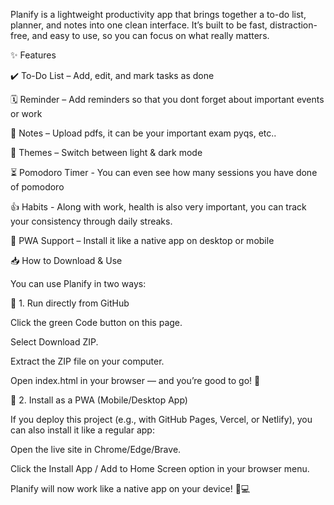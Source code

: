 Planify is a lightweight productivity app that brings together a to-do list, planner, and notes into one clean interface. It’s built to be fast, distraction-free, and easy to use, so you can focus on what really matters.

✨ Features

✔️ To-Do List – Add, edit, and mark tasks as done

🗓️ Reminder – Add reminders so that you dont forget about important events or work

📝 Notes – Upload pdfs, it can be your important exam pyqs, etc..

🎨 Themes – Switch between light & dark mode

⏳ Pomodoro Timer - You can even see how many sessions you have done of pomodoro

👍 Habits - Along with work, health is also very important, you can track your consistency through daily streaks.

📱 PWA Support – Install it like a native app on desktop or mobile

📥 How to Download & Use

You can use Planify in two ways:

🔹 1. Run directly from GitHub

Click the green Code button on this page.

Select Download ZIP.

Extract the ZIP file on your computer.

Open index.html in your browser — and you’re good to go! 🎉

🔹 2. Install as a PWA (Mobile/Desktop App)

If you deploy this project (e.g., with GitHub Pages, Vercel, or Netlify), you can also install it like a regular app:

Open the live site in Chrome/Edge/Brave.

Click the Install App / Add to Home Screen option in your browser menu.

Planify will now work like a native app on your device! 📱💻
